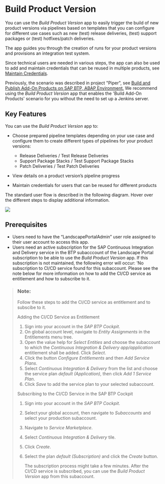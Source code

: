 <!-- loio8120bf6d9eed465684d205ec48623490 -->

# Build Product Version

You can use the *Build Product Version* app to easily trigger the build of new product versions via pipelines based on templates that you can configure for different use cases such as new \(test\) release deliveries, \(test\) support packages or \(test\) hotfixes/patch deliveries.

The app guides you through the creation of runs for your product versions and provisions an integration test system.

Since technical users are needed in various steps, the app can also be used to add and maintain credentials that can be reused in multiple products, see [Maintain Credentials](maintain-credentials-67b5aee.md).

Previously, the scenario was described in project "Piper", see [Build and Publish Add-On Products on SAP BTP, ABAP Environment.](https://www.project-piper.io/scenarios/abapEnvironmentAddons/) We recommend using the *Build Product Version* app that enables the 'Build Add-On Products' scenario for you without the need to set up a Jenkins server.



<a name="loio8120bf6d9eed465684d205ec48623490__section_ird_tn5_ktb"/>

## Key Features

You can use the *Build Product Version* app to:

-   Choose prepared pipeline templates depending on your use case and configure them to create different types of pipelines for your product versions:
    -   Release Deliveries / Test Release Deliveries
    -   Support Package Stacks / Test Support Package Stacks
    -   Patch Deliveries / Test Patch Deliveries

-   View details on a product version’s pipeline progress
-   Maintain credentials for users that can be reused for different products



The standard user flow is described in the following diagram. Hover over the different steps to display additional information.

![](images/Map_BPV_6d3c880.png)



<a name="loio8120bf6d9eed465684d205ec48623490__section_umt_xqz_1tb"/>

## Prerequisites

-   Users need to have the “LandscapePortalAdmin” user role assigned to their user account to access this app.
-   Users need an active subscription for the SAP Continuous Integration and Delivery service in the BTP subacccount of the Landscape Portal subscription to be able to use the *Build Product Version* app. If this subscription is not maintained, the following error will occur: 'No subscription to CI/CD service found for this subaccount. Please see the note below for more information on how to add the CI/CD service as entitlement and how to subscribe to it.

> ### Note:  
> Follow these steps to add the CI/CD service as entitlement and to subscibe to it.
> 
> Adding the CI/CD Service as Entitlement
> 
> 1.  Sign into your account in the *SAP BTP Cockpit*.
> 2.  On global account level, navigate to *Entity Assignments* in the Entitlements menu tree.
> 3.  Open the value help for *Select Entities* and choose the subaccount to which the *Continuous Integration & Delivery app/application* entitlement shall be added. Click *Select*.
> 4.  Click the button *Configure Entitlements* and then *Add Service Plans*.
> 5.  Select *Continuous Integration & Delivery* from the list and choose the service plan *default \(Application\)*, then click *Add 1 Service Plan*.
> 6.  Click *Save* to add the service plan to your selected subaccount.
> 
> Subscribing to the CI/CD Service in the SAP BTP Cockpit
> 
> 1.  Sign into your account in the *SAP BTP Cockpit*.
> 2.  Select your global account, then navigate to *Subaccounts* and select your production subaccount.
> 3.  Navigate to *Service Marketplace*.
> 4.  Select *Continuous Integration & Delivery* tile.
> 5.  Click *Create*.
> 6.  Select the plan *default \(Subscription\)* and click the *Create* button.
> 
>     The subscription process might take a few minutes. After the CI/CD service is subscribed, you can use the *Build Product Version* app from this subaccount.

